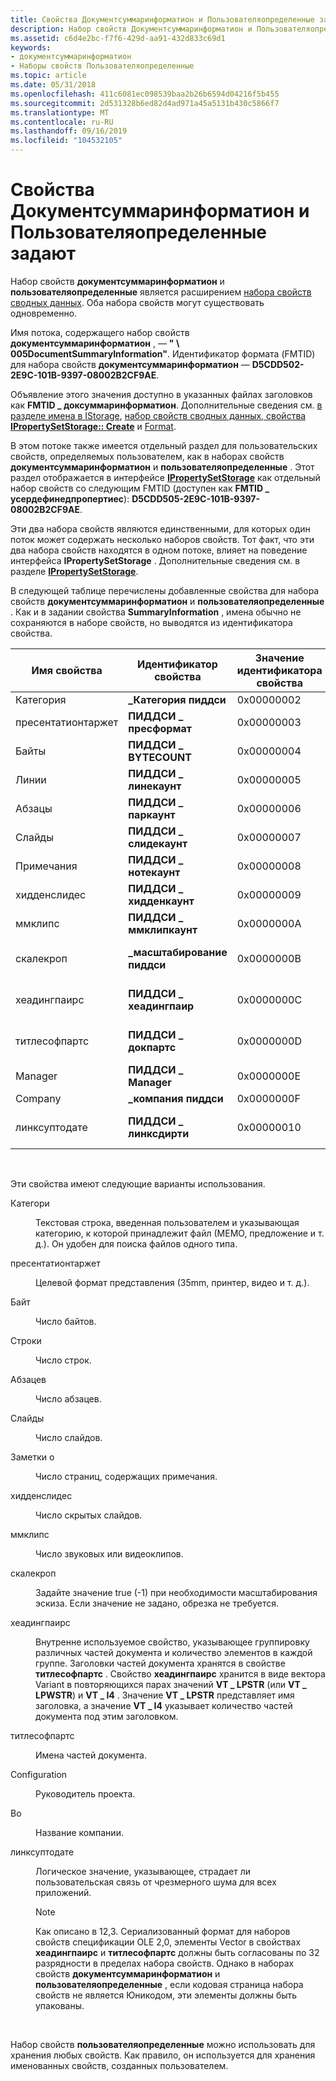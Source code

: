 ```yaml
---
title: Свойства Документсуммаринформатион и Пользователяопределенные задают
description: Набор свойств Документсуммаринформатион и Пользователяопределенные является расширением набора свойств сводных данных. Оба набора свойств могут существовать одновременно.
ms.assetid: c6d4e2bc-f7f6-429d-aa91-432d833c69d1
keywords:
- документсуммаринформатион
- Наборы свойств Пользователяопределенные
ms.topic: article
ms.date: 05/31/2018
ms.openlocfilehash: 411c6081ec098539baa2b26b6594d04216f5b455
ms.sourcegitcommit: 2d531328b6ed82d4ad971a45a5131b430c5866f7
ms.translationtype: MT
ms.contentlocale: ru-RU
ms.lasthandoff: 09/16/2019
ms.locfileid: "104532105"
---
```

# <a name="the-documentsummaryinformation-and-userdefined-property-sets"></a>Свойства Документсуммаринформатион и Пользователяопределенные задают

Набор свойств **документсуммаринформатион** и **пользователяопределенные** является расширением [набора свойств сводных данных](the-summary-information-property-set.md). Оба набора свойств могут существовать одновременно.

Имя потока, содержащего набор свойств **документсуммаринформатион** , — **" \\ 005DocumentSummaryInformation"**. Идентификатор формата (FMTID) для набора свойств **документсуммаринформатион** — **D5CDD502-2E9C-101B-9397-08002B2CF9AE**.

Объявление этого значения доступно в указанных файлах заголовков как **FMTID \_ доксуммаринформатион**. Дополнительные сведения см. [в разделе имена в IStorage](names-in-istorage.md), [набор свойств сводных данных, свойства](the-summary-information-property-set.md) [**IPropertySetStorage:: Create**](/windows/desktop/api/Propidl/nf-propidl-ipropertysetstorage-create) и [Format](format-identifiers.md).

В этом потоке также имеется отдельный раздел для пользовательских свойств, определяемых пользователем, как в наборах свойств **документсуммаринформатион** и **пользователяопределенные** . Этот раздел отображается в интерфейсе [**IPropertySetStorage**](/windows/desktop/api/Propidl/nn-propidl-ipropertysetstorage) как отдельный набор свойств со следующим FMTID (доступен как **FMTID \_ усердефинедпропертиес**): **D5CDD505-2E9C-101B-9397-08002B2CF9AE**.

Эти два набора свойств являются единственными, для которых один поток может содержать несколько наборов свойств. Тот факт, что эти два набора свойств находятся в одном потоке, влияет на поведение интерфейса **IPropertySetStorage** . Дополнительные сведения см. в разделе [**IPropertySetStorage**](/windows/desktop/api/Propidl/nn-propidl-ipropertysetstorage).

В следующей таблице перечислены добавленные свойства для набора свойств **документсуммаринформатион** и **пользователяопределенные** . Как и в задании свойства **SummaryInformation** , имена обычно не сохраняются в наборе свойств, но выводятся из идентификатора свойства.



| Имя свойства      | Идентификатор свойства     | Значение идентификатора свойства | Тип варианта                      |
|--------------------|-------------------------|---------------------------|-----------------------------------|
| Категория           | **\_Категория пиддси**    | 0x00000002                | **VT \_ LPSTR**                     |
| пресентатионтаржет | **ПИДДСИ \_ пресформат**  | 0x00000003                | **VT \_ LPSTR**                     |
| Байты              | **ПИДДСИ \_ BYTECOUNT**   | 0x00000004                | **VT \_ I4**                        |
| Линии              | **ПИДДСИ \_ линекаунт**   | 0x00000005                | **VT \_ I4**                        |
| Абзацы         | **ПИДДСИ \_ паркаунт**    | 0x00000006                | **VT \_ I4**                        |
| Слайды             | **ПИДДСИ \_ слидекаунт**  | 0x00000007                | **VT \_ I4**                        |
| Примечания              | **ПИДДСИ \_ нотекаунт**   | 0x00000008                | **VT \_ I4**                        |
| хидденслидес       | **ПИДДСИ \_ хидденкаунт** | 0x00000009                | **VT \_ I4**                        |
| ммклипс            | **ПИДДСИ \_ ммклипкаунт** | 0x0000000A                | **VT \_ I4**                        |
| скалекроп          | **\_масштабирование пиддси**       | 0x0000000B                | **Логическое значение VT \_**                      |
| хеадингпаирс       | **ПИДДСИ \_ хеадингпаир** | 0x0000000C                | **VT \_ вариант** \| **\_ вектора VT** |
| титлесофпартс      | **ПИДДСИ \_ докпартс**    | 0x0000000D                | **VT \_ вектор** \| **VT \_ LPSTR**   |
| Manager            | **ПИДДСИ \_ Manager**     | 0x0000000E                | **VT \_ LPSTR**                     |
| Company            | **\_компания пиддси**     | 0x0000000F                | **VT \_ LPSTR**                     |
| линксуптодате      | **ПИДДСИ \_ линксдирти**  | 0x00000010                | **Логическое значение VT \_**                      |



 

Эти свойства имеют следующие варианты использования.

<dl> <dt>

<span id="Category"></span><span id="category"></span><span id="CATEGORY"></span>Категори
</dt> <dd>

Текстовая строка, введенная пользователем и указывающая категорию, к которой принадлежит файл (МЕМО, предложение и т. д.). Он удобен для поиска файлов одного типа.

</dd> <dt>

<span id="PresentationTarget"></span><span id="presentationtarget"></span><span id="PRESENTATIONTARGET"></span>пресентатионтаржет
</dt> <dd>

Целевой формат представления (35mm, принтер, видео и т. д.).

</dd> <dt>

<span id="Bytes"></span><span id="bytes"></span><span id="BYTES"></span>Байт
</dt> <dd>

Число байтов.

</dd> <dt>

<span id="Lines"></span><span id="lines"></span><span id="LINES"></span>Строки
</dt> <dd>

Число строк.

</dd> <dt>

<span id="Paragraphs"></span><span id="paragraphs"></span><span id="PARAGRAPHS"></span>Абзацев
</dt> <dd>

Число абзацев.

</dd> <dt>

<span id="Slides"></span><span id="slides"></span><span id="SLIDES"></span>Слайды
</dt> <dd>

Число слайдов.

</dd> <dt>

<span id="Notes"></span><span id="notes"></span><span id="NOTES"></span>Заметки о
</dt> <dd>

Число страниц, содержащих примечания.

</dd> <dt>

<span id="HiddenSlides"></span><span id="hiddenslides"></span><span id="HIDDENSLIDES"></span>хидденслидес
</dt> <dd>

Число скрытых слайдов.

</dd> <dt>

<span id="MMClips"></span><span id="mmclips"></span><span id="MMCLIPS"></span>ммклипс
</dt> <dd>

Число звуковых или видеоклипов.

</dd> <dt>

<span id="ScaleCrop"></span><span id="scalecrop"></span><span id="SCALECROP"></span>скалекроп
</dt> <dd>

Задайте значение true (-1) при необходимости масштабирования эскиза. Если значение не задано, обрезка не требуется.

</dd> <dt>

<span id="HeadingPairs"></span><span id="headingpairs"></span><span id="HEADINGPAIRS"></span>хеадингпаирс
</dt> <dd>

Внутренне используемое свойство, указывающее группировку различных частей документа и количество элементов в каждой группе. Заголовки частей документа хранятся в свойстве **титлесофпартс** . Свойство **хеадингпаирс** хранится в виде вектора Variant в повторяющихся парах значений **VT \_ LPSTR** (или **VT \_ LPWSTR**) и **VT \_ I4** . Значение **VT \_ LPSTR** представляет имя заголовка, а значение **VT \_ I4** указывает количество частей документа под этим заголовком.

</dd> <dt>

<span id="TitlesofParts"></span><span id="titlesofparts"></span><span id="TITLESOFPARTS"></span>титлесофпартс
</dt> <dd>

Имена частей документа.

</dd> <dt>

<span id="Manager"></span><span id="manager"></span><span id="MANAGER"></span>Configuration
</dt> <dd>

Руководитель проекта.

</dd> <dt>

<span id="Company"></span><span id="company"></span><span id="COMPANY"></span>Во
</dt> <dd>

Название компании.

</dd> <dt>

<span id="LinksUpToDate"></span><span id="linksuptodate"></span><span id="LINKSUPTODATE"></span>линксуптодате
</dt> <dd>

Логическое значение, указывающее, страдает ли пользовательская связь от чрезмерного шума для всех приложений.

> [!Note]  
> Как описано в 12,3. Сериализованный формат для наборов свойств спецификации OLE 2,0, элементы Vector в свойствах **хеадингпаирс** и **титлесофпартс** должны быть согласованы по 32 разрядности в пределах набора свойств. Однако в наборах свойств **документсуммаринформатион** и **пользователяопределенные** , если кодовая страница набора свойств не является Юникодом, эти элементы должны быть упакованы.

 

</dd> </dl>

Набор свойств **пользователяопределенные** можно использовать для хранения любых свойств. Как правило, он используется для хранения именованных свойств, созданных пользователем.

 

 




